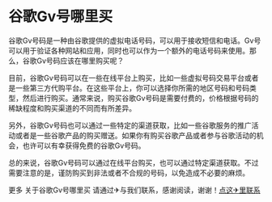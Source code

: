 # 谷歌Gv号哪里买

谷歌Gv号码是一种由谷歌提供的虚拟电话号码，可以用于接收短信和电话。Gv号可以用于验证各种网站和应用，同时也可以作为一个额外的电话号码来使用。那么，谷歌Gv号码应该在哪里购买呢？

目前，谷歌Gv号码可以在一些在线平台上购买，比如一些虚拟号码交易平台或者是一些第三方代购平台。在这些平台上，你可以选择你所需的地区号码和号码类型，然后进行购买。通常来说，购买谷歌Gv号码是需要付费的，价格根据号码的稀缺程度和购买渠道的不同而有所差异。

另外，谷歌Gv号码也可以通过一些特定的渠道获取，比如一些谷歌服务的推广活动或者是一些谷歌产品的购买赠送。如果你有购买谷歌产品或者参与谷歌活动的机会，也许可以有幸获得免费的谷歌Gv号码。

总的来说，谷歌Gv号码可以通过在线平台购买，也可以通过特定渠道获取。不过需要注意的是，谨防购买到非法或者不合规的号码，以免造成不必要的麻烦。

更多 关于谷歌Gv号哪里买 请通过✈与我们联系，感谢阅读，谢谢！[点这✈里联系](https://lm.k02.cc)